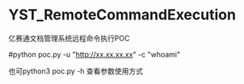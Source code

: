 # YST_RemoteCommandExecution
亿赛通文档管理系统远程命令执行POC

#python poc.py -u "http://xx.xx.xx.xx" -c "whoami"

也可python3 poc.py -h 查看参数使用方式
